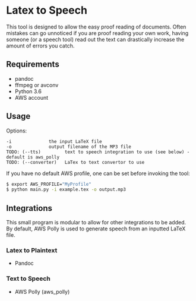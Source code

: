 # Latex to Speech

This tool is designed to allow the easy proof reading of documents. 
Often mistakes can go unnoticed if you are proof reading your own work,
having someone (or a speech tool) read out the text can drastically
increase the amount of errors you catch.

## Requirements
- pandoc
- ffmpeg or avconv
- Python 3.6
- AWS account

## Usage

Options:
```
-i              the input LaTeX file
-o              output filename of the MP3 file
TODO: (--tts)         text to speech integration to use (see below) - default is aws_polly
TODO: (--converter)   LaTex to text convertor to use
```

If you have no default AWS profile, one can be set before invoking the tool:
```bash
$ export AWS_PROFILE="MyProfile"
$ python main.py -i example.tex -o output.mp3
```

## Integrations
This small program is modular to allow for other integrations to be added.
By default, AWS Polly is used to generate speech from an inputted LaTeX file.

### Latex to Plaintext
- Pandoc

### Text to Speech
- AWS Polly (aws_polly)
